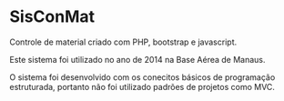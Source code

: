 # SisConMat
Controle de material criado com PHP, bootstrap e javascript.

Este sistema foi utilizado no ano de 2014 na Base Aérea de Manaus.

O sistema foi desenvolvido com os conecitos básicos de programação estruturada, portanto não foi utilizado padrões de projetos como MVC.
